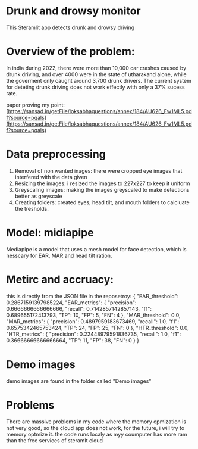 # Drunk and drowsy monitor 

This Steramlit app detects drunk and drowsy driving 

# Overview of the problem:

In india during 2022, there were more than 10,000 car crashes caused by drunk driving, and over 4000 were in the state of utharakand alone, while the goverment only caught around 3,700 drunk drivers. The current system for deteting drunk driving does not work effectly with only a 37% sucess rate. 


paper proving my point: [https://sansad.in/getFile/loksabhaquestions/annex/184/AU626_Fw1ML5.pdf?source=pqals](https://sansad.in/getFile/loksabhaquestions/annex/184/AU626_Fw1ML5.pdf?source=pqals)

# Data preprocessing


1. Removal of non wanted inages: there were cropped eye images that interfered with the data given 
2. Resizing the images: i resized the images to 227x227 to keep it uniform 
3. Greyscaling images: making the images greyscaled to make detections better as greyscale
4. Creating folders: created eyes, head tilt, and mouth folders to calcluate the tresholds. 


# Model: midiapipe
Mediapipe is a model that uses a mesh model for face detection, which is nesscary for EAR, MAR and head tilt ration. 


# Metirc and accruacy: 

this is directly from the JSON file in the reposetroy: 
{
  "EAR_threshold": 0.28671591397985224,
  "EAR_metrics": {
    "precision": 0.6666666666666666,
    "recall": 0.7142857142857143,
    "f1": 0.689655172413793,
    "TP": 10,
    "FP": 5,
    "FN": 4
  },
  "MAR_threshold": 0.0,
  "MAR_metrics": {
    "precision": 0.4897959183673469,
    "recall": 1.0,
    "f1": 0.6575342465753424,
    "TP": 24,
    "FP": 25,
    "FN": 0
  },
  "HTR_threshold": 0.0,
  "HTR_metrics": {
    "precision": 0.22448979591836735,
    "recall": 1.0,
    "f1": 0.36666666666666664,
    "TP": 11,
    "FP": 38,
    "FN": 0
  }
}

# Demo images
demo images are found in the folder called "Demo images"

# Problems

There are massive problems in my code where the memory opmization is not very good, so the cloud app does not work, for the future, i will try to memory optmize it. the code runs localy as myy coumputer has more ram than the free services of steramlt cloud
